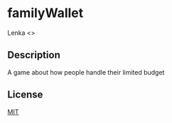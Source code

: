 # familyWallet
Lenka <>

## Description

A game about how people handle their limited budget

## License

[MIT](LICENSE)
